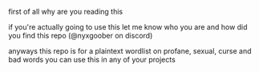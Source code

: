 first of all why are you reading this

if you're actually going to use this let me know who you are and how did you find this repo (@nyxgoober on discord)

anyways this repo is for a plaintext wordlist on profane, sexual, curse and bad words
you can use this in any of your projects
